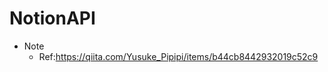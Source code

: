 # NotionAPI

- Note
    - Ref:https://qiita.com/Yusuke_Pipipi/items/b44cb8442932019c52c9
    
        